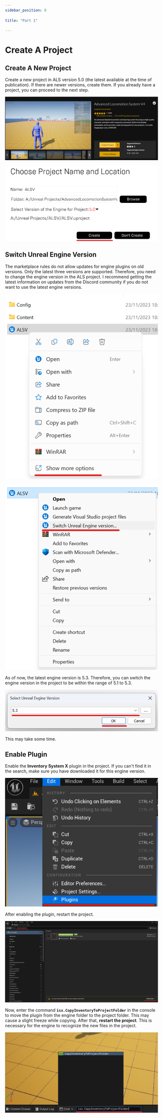 ```yaml
---
sidebar_position: 0

title: "Part 1"

---
```


# Create A Project

## Create A New Project

Create a new project in ALS version 5.0 (the latest available at the time of publication). If there are newer versions,
create them. If you already have a project, you can proceed to the next step.

![img.png](img%2Fimg.png)

![img_1.png](img%2Fimg_1.png)

## Switch Unreal Engine Version

The marketplace rules do not allow updates for engine plugins on old versions. Only the latest three versions are
supported. Therefore, you need to change the engine version in the ALS project. I recommend getting the latest
information on updates from the Discord community if you do not want to use the latest engine versions.

![img_2.png](img%2Fimg_2.png)

![img_3.png](img%2Fimg_3.png)

As of now, the latest engine version is 5.3. Therefore, you can switch the engine version in the project to be within
the range of 5.1 to 5.3.

![img_4.png](img%2Fimg_4.png)

This may take some time.

## Enable Plugin

Enable the **Inventory System X** plugin in the project. If you can't find it in the search, make sure you have
downloaded
it for this engine version.

![img_5.png](img%2Fimg_5.png)

After enabling the plugin, restart the project.

![img_6.png](img%2Fimg_6.png)

Now, enter the command **``isx.CopyInventoryToProjectFolder``** in the console to move the plugin from the engine folder
to
the project folder. This may cause a slight freeze while copying. After that, **restart the project**. This is
necessary for the engine to recognize the new files in the project.

![img_7.png](img%2Fimg_7.png)
